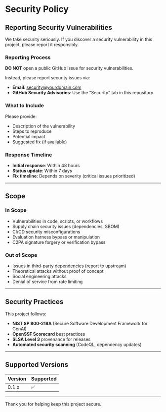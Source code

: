 # Security Policy

## Reporting Security Vulnerabilities

We take security seriously. If you discover a security vulnerability in this project, please report it responsibly.

### Reporting Process

**DO NOT** open a public GitHub issue for security vulnerabilities.

Instead, please report security issues via:
- **Email**: security@yourdomain.com
- **GitHub Security Advisories**: Use the "Security" tab in this repository

### What to Include

Please provide:
- Description of the vulnerability
- Steps to reproduce
- Potential impact
- Suggested fix (if available)

### Response Timeline

- **Initial response**: Within 48 hours
- **Status update**: Within 7 days
- **Fix timeline**: Depends on severity (critical issues prioritized)

---

## Scope

### In Scope

- Vulnerabilities in code, scripts, or workflows
- Supply chain security issues (dependencies, SBOM)
- CI/CD security misconfigurations
- Evaluation harness bypass or manipulation
- C2PA signature forgery or verification bypass

### Out of Scope

- Issues in third-party dependencies (report to upstream)
- Theoretical attacks without proof of concept
- Social engineering attacks
- Denial of service from rate limiting

---

## Security Practices

This project follows:
- **NIST SP 800-218A** (Secure Software Development Framework for GenAI)
- **OpenSSF Scorecard** best practices
- **SLSA Level 3** provenance for releases
- **Automated security scanning** (CodeQL, dependency updates)

---

## Supported Versions

| Version | Supported          |
| ------- | ------------------ |
| 0.1.x   | :white_check_mark: |

---

Thank you for helping keep this project secure.
